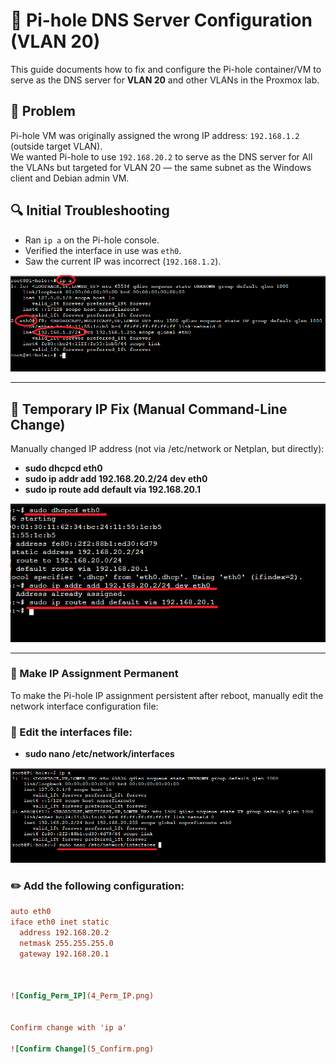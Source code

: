 # 🧩 Pi-hole DNS Server Configuration (VLAN 20)

This guide documents how to fix and configure the Pi-hole container/VM to serve as the DNS server for **VLAN 20** and other VLANs in the Proxmox lab.

## 📌 Problem

Pi-hole VM was originally assigned the wrong IP address: `192.168.1.2` (outside target VLAN).  
We wanted Pi-hole to use `192.168.20.2` to serve as the DNS server for All the VLANs but targeted for VLAN 20 — the same subnet as the Windows client and Debian admin VM.

## 🔍 Initial Troubleshooting

- Ran `ip a` on the Pi-hole console.
- Verified the interface in use was `eth0`.
- Saw the current IP was incorrect (`192.168.1.2`).
  
![Pihole IP address before change](1_IP.png)

---


## 🧪 Temporary IP Fix (Manual Command-Line Change)

Manually changed IP address (not via /etc/network or Netplan, but directly):

- **sudo dhcpcd eth0**
- **sudo ip addr add 192.168.20.2/24 dev eth0**
- **sudo ip route add default via 192.168.20.1**
  
![Config_Temp_IP](2_Config_IP.png)

---

### 💾 Make IP Assignment Permanent

To make the Pi-hole IP assignment persistent after reboot, manually edit the network interface configuration file:

### 📝 Edit the interfaces file:

- **sudo nano /etc/network/interfaces**

![Edit_Int](3_Edit_Int.png)

### ✏️ Add the following configuration:

```ini
auto eth0
iface eth0 inet static
  address 192.168.20.2
  netmask 255.255.255.0
  gateway 192.168.20.1



![Config_Perm_IP](4_Perm_IP.png) 


Confirm change with 'ip a'

![Confirm Change](5_Confirm.png)

